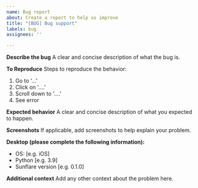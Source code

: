 ```yaml
---
name: Bug report
about: Create a report to help us improve
title: "[BUG] Bug support"
labels: bug
assignees: ''

---
```


**Describe the bug**
A clear and concise description of what the bug is.

**To Reproduce**
Steps to reproduce the behavior:
1. Go to '...'
2. Click on '....'
3. Scroll down to '....'
4. See error

**Expected behavior**
A clear and concise description of what you expected to happen.

**Screenshots**
If applicable, add screenshots to help explain your problem.

**Desktop (please complete the following information):**
 - OS: [e.g. iOS]
 - Python [e.g. 3.9]
 - Sunflare version [e.g. 0.1.0]

**Additional context**
Add any other context about the problem here.
